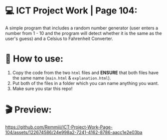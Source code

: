 # 💻 ICT Project Work | Page 104:

A simple program that includes a random number generator (user enters a number from 1 - 10 and the program will detect whether it is the same as the user's guess) and a Celsius to Fahrenheit Converter. 

# 📃 How to use:
1. Copy the code from the two `html` files and **ENSURE** that both files have the same name (`main.html` & `explanation.html`).
2. Put both of the files in a folder which you can name anything you want. 
3. Make sure you star this repo!

# 🎬 Preview: 
https://github.com/Remmiii/ICT-Project-Work-Page-104/assets/122674586/24e998a2-7241-4162-8786-aacc1e2e03ba
